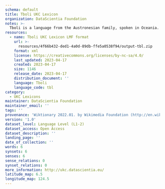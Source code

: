 ```yaml
---
schema: default
title: Tboli UKC Lexicon
organization: DataScientia Foundation
notes: >-
  Tboli is a language from the Austronesian family, spoken in Oceania. The UKC Lexicon of Tboli is represented as a lexico-semantic network. It consists of words, word senses, synsets, as well as sense-level and synset-level relationships.
resources:
  - name: Tboli UKC Lexicon LMF format
    url: >-
      resources/4f66b432-ded1-4a0d-89db-ffe5a0538f94/output-tbl.zip
    format: xml
    license: https://creativecommons.org/licenses/by-nc-sa/4.0/
    last_updated: 2023-04-17
    created: 2023-04-17
    size: 1146
    release_date: 2023-04-17
    distribution_document: ''
    language: Tboli
    language_code: tbl
category:
  - UKC Lexicons
maintainer: DataScientia Foundation
maintainer_email: ''
tags: ''
provenance: 'Wiktionary 2022.01. by Wikimedia Foundation (http://en.wiktionary.org); Princeton WordNet 2.1 by Princeton University (https://wordnet.princeton.edu)'
version: '1.0'
dataset_level: Language Level (L1-2)
dataset_access: Open Access
dataset_description: ''
landing_page: ''
date_of_collection: ''
words: 6
synsets: 6
senses: 6
sense_relations: 0
synset_relations: 0
more_information: http://ukc.datascientia.eu/
latitude_map: 6.5
longitude_map: 124.5
---
```

